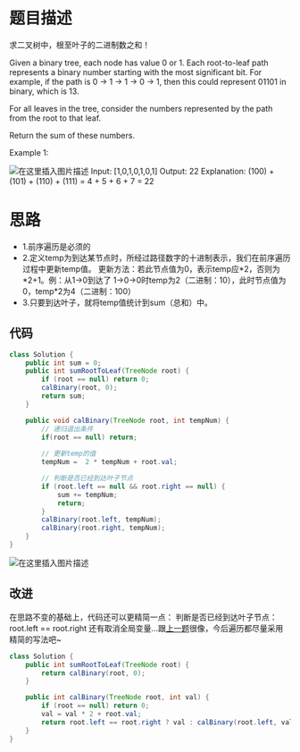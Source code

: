 # 题目描述
求二叉树中，根至叶子的二进制数之和！

Given a binary tree, each node has value 0 or 1.  Each root-to-leaf path represents a binary number starting with the most significant bit.  For example, if the path is 0 -> 1 -> 1 -> 0 -> 1, then this could represent 01101 in binary, which is 13.

For all leaves in the tree, consider the numbers represented by the path from the root to that leaf.

Return the sum of these numbers.

Example 1:

![在这里插入图片描述](https://img-blog.csdnimg.cn/20200603230030998.png?x-oss-process=image/watermark,type_ZmFuZ3poZW5naGVpdGk,shadow_10,text_aHR0cHM6Ly9ibG9nLmNzZG4ubmV0L3o3MTQ0MDU0ODk=,size_16,color_FFFFFF,t_70)
Input: [1,0,1,0,1,0,1]
Output: 22
Explanation: (100) + (101) + (110) + (111) = 4 + 5 + 6 + 7 = 22

# 思路
- 1.前序遍历是必须的
- 2.定义temp为到达某节点时，所经过路径数字的十进制表示，我们在前序遍历过程中更新temp值。
更新方法：若此节点值为0，表示temp应\*2，否则为\*2+1。例：从1→0到达了 1→0→0时temp为2（二进制：10），此时节点值为0，temp\*2为4（二进制：100）
- 3.只要到达叶子，就将temp值统计到sum（总和）中。
## 代码

```java
class Solution {
	public int sum = 0;
    public int sumRootToLeaf(TreeNode root) {
        if (root == null) return 0;
        calBinary(root, 0);
        return sum;
    }

    public void calBinary(TreeNode root, int tempNum) {
    	// 递归退出条件
    	if(root == null) return;
		
		// 更新temp的值
		tempNum =  2 * tempNum + root.val;

    	// 判断是否已经到达叶子节点
        if (root.left == null && root.right == null) {
        	sum += tempNum;
    		return;
        }
        calBinary(root.left, tempNum);
        calBinary(root.right, tempNum);
    }
}
```
![在这里插入图片描述](https://img-blog.csdnimg.cn/20200603230932255.png)

## 改进
在思路不变的基础上，代码还可以更精简一点：
判断是否已经到达叶子节点：root.left == root.right
还有取消全局变量...跟[上一题](https://blog.csdn.net/z714405489/article/details/106496600)很像，今后遍历都尽量采用精简的写法吧~

```java
class Solution {
    public int sumRootToLeaf(TreeNode root) {
        return calBinary(root, 0);
    }

    public int calBinary(TreeNode root, int val) {
        if (root == null) return 0;
        val = val * 2 + root.val;
        return root.left == root.right ? val : calBinary(root.left, val) + calBinary(root.right, val);
    }
}
```
